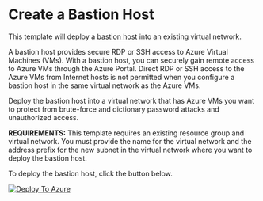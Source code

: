 # Create a Bastion Host

This template will deploy a [bastion host](https://docs.microsoft.com/en-us/azure/bastion/bastion-overview "What is Azure Bastion?") into an existing virtual network. 

A bastion host provides secure RDP or SSH access to Azure Virtual Machines (VMs). With a bastion host,
you can securely gain remote access to Azure VMs through the Azure Portal. Direct RDP or SSH access to the Azure VMs 
from Internet hosts is not permitted when you configure a bastion host in the same virtual network as the Azure VMs.

Deploy the bastion host into a virtual network that has Azure VMs you want to protect from 
brute-force and dictionary password attacks and unauthorized access. 

**REQUIREMENTS:** This template requires an existing resource group and virtual network. You must provide the name for the virtual network
and the address prefix for the new subnet in the virtual network where you want to deploy the bastion host.

To deploy the bastion host, click the button below.

[![Deploy To Azure](https://raw.githubusercontent.com/az140mp/azure-quickstart-templates/master/1-CONTRIBUTION-GUIDE/images/deploytoazure.svg?sanitize=true)](https://portal.azure.com/#create/Microsoft.Template/uri/https%3A%2F%2Fraw.githubusercontent.com%2FLODSContent%2FChallengeLabs_Resources%2Fmaster%2FARMTemplates%2FCreateBastionHost%2FcreateBastionHost.json)
